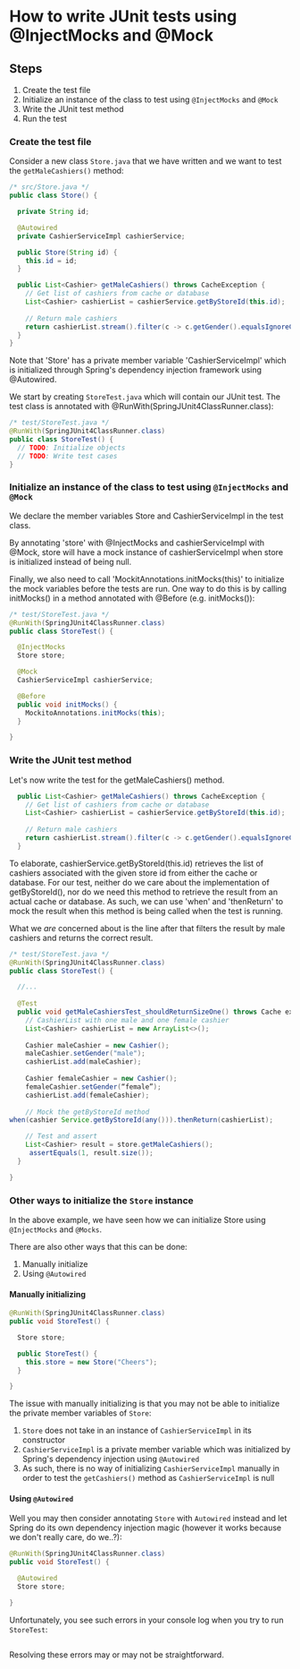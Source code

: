 
# How to write JUnit tests using @InjectMocks and @Mock

## Steps

1. Create the test file
1. Initialize an instance of the class to test using `@InjectMocks` and `@Mock`
1. Write the JUnit test method
1. Run the test 

### Create the test file

Consider a new class `Store.java` that we have written and we want to test the `getMaleCashiers()` method:

```java
/* src/Store.java */
public class Store() {

  private String id;

  @Autowired
  private CashierServiceImpl cashierService;

  public Store(String id) {
    this.id = id;
  }

  public List<Cashier> getMaleCashiers() throws CacheException {
    // Get list of cashiers from cache or database
    List<Cashier> cashierList = cashierService.getByStoreId(this.id);
    
    // Return male cashiers
    return cashierList.stream().filter(c -> c.getGender().equalsIgnoreCase('male')).collect(Collectors.toList()));
  }
}
```

Note that 'Store' has a private member variable 'CashierServiceImpl' which is initialized through Spring's dependency injection framework using @Autowired.

We start by creating `StoreTest.java` which will contain our JUnit test. The test class is annotated with @RunWith(SpringJUnit4ClassRunner.class):

```java
/* test/StoreTest.java */
@RunWith(SpringJUnit4ClassRunner.class)
public class StoreTest() {
  // TODO: Initialize objects
  // TODO: Write test cases
}
```

### Initialize an instance of the class to test using `@InjectMocks` and `@Mock`

We declare the member variables Store and CashierServiceImpl in the test class.

By annotating 'store' with @InjectMocks and cashierServiceImpl with @Mock, store will have a mock instance of cashierServiceImpl when store is initialized instead of being null.

Finally, we also need to call 'MockitAnnotations.initMocks(this)' to initialize the mock variables before the tests are run. One way to do this is by calling initMocks() in a method annotated with @Before (e.g. initMocks()):

```java
/* test/StoreTest.java */
@RunWith(SpringJUnit4ClassRunner.class)
public class StoreTest() {

  @InjectMocks
  Store store;

  @Mock
  CashierServiceImpl cashierService;

  @Before
  public void initMocks() {
    MockitoAnnotations.initMocks(this);
  }

}
```

### Write the JUnit test method

Let's now write the test for the getMaleCashiers() method.

```java
  public List<Cashier> getMaleCashiers() throws CacheException {
    // Get list of cashiers from cache or database
    List<Cashier> cashierList = cashierService.getByStoreId(this.id);
    
    // Return male cashiers
    return cashierList.stream().filter(c -> c.getGender().equalsIgnoreCase(‘male’)).collect(Collectors.toList()));
  }
```

To elaborate, cashierService.getByStoreId(this.id) retrieves the list of cashiers associated with the given store id from either the cache or database. For our test, neither do we care about the implementation of getByStoreId(), nor do we need this method to retrieve the result from an actual cache or database. As such, we can use 'when' and 'thenReturn' to mock the result when this method is being called when the test is running.

What we _are_ concerned about is the line after that filters the result by male cashiers and returns the correct result.

```java
/* test/StoreTest.java */
@RunWith(SpringJUnit4ClassRunner.class)
public class StoreTest() {

  //...
  
  @Test
  public void getMaleCashiersTest_shouldReturnSizeOne() throws Cache exception {
    // CashierList with one male and one female cashier
    List<Cashier> cashierList = new ArrayList<>();
    
    Cashier maleCashier = new Cashier();
    maleCashier.setGender("male");
    cashierList.add(maleCashier);
    
    Cashier femaleCashier = new Cashier();
    femaleCashier.setGender(“female”);
    cashierList.add(femaleCashier);
    
    // Mock the getByStoreId method 
when(cashier Service.getByStoreId(any())).thenReturn(cashierList);

    // Test and assert
    List<Cashier> result = store.getMaleCashiers();
     assertEquals(1, result.size());
  }

}
```

### Other ways to initialize the `Store` instance

In the above example, we have seen how we can initialize Store using `@InjectMocks` and `@Mocks`.

There are also other ways that this can be done:
1. Manually initialize
1. Using `@Autowired`

#### Manually initializing

```java
@RunWith(SpringJUnit4ClassRunner.class)
public void StoreTest() {

  Store store;

  public StoreTest() {
    this.store = new Store("Cheers");
  }

}
```

The issue with manually initializing is that you may not be able to initialize the private member variables of `Store`:

1. `Store` does not take in an instance of `CashierServiceImpl` in its constructor
1. `CashierServiceImpl` is a private member variable which was initialized by Spring's dependency injection using `@Autowired`
1. As such, there is no way of initializing `CashierServiceImpl` manually in order to test the `getCashiers()` method as `CashierServiceImpl` is null

#### Using `@Autowired`

Well you may then consider annotating `Store` with `Autowired` instead and let Spring do its own dependency injection magic (however it works because we don't really care, do we..?):

```java
@RunWith(SpringJUnit4ClassRunner.class)
public void StoreTest() {

  @Autowired
  Store store;

}
```

Unfortunately,  you see such errors in your console log when you try to run `StoreTest`:
```log

```

Resolving these errors may or may not be straightforward.